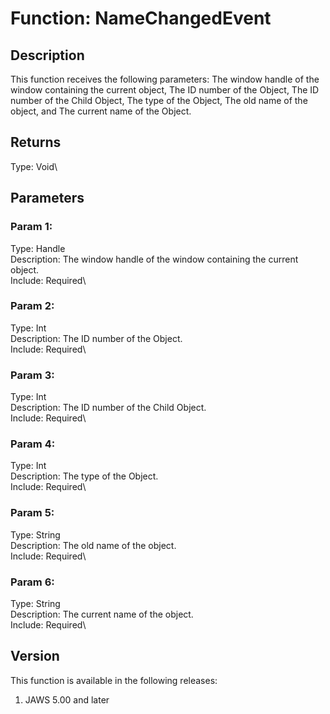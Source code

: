 # Function: NameChangedEvent

## Description

This function receives the following parameters: The window handle of
the window containing the current object, The ID number of the Object,
The ID number of the Child Object, The type of the Object, The old name
of the object, and The current name of the Object.

## Returns

Type: Void\

## Parameters

### Param 1:

Type: Handle\
Description: The window handle of the window containing the current
object.\
Include: Required\

### Param 2:

Type: Int\
Description: The ID number of the Object.\
Include: Required\

### Param 3:

Type: Int\
Description: The ID number of the Child Object.\
Include: Required\

### Param 4:

Type: Int\
Description: The type of the Object.\
Include: Required\

### Param 5:

Type: String\
Description: The old name of the object.\
Include: Required\

### Param 6:

Type: String\
Description: The current name of the object.\
Include: Required\

## Version

This function is available in the following releases:

1.  JAWS 5.00 and later
